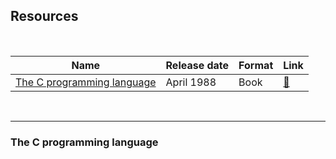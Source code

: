 ## Resources

<br>

| Name                                                          | Release date       | Format             | Link                                                                                                                       |
| ---                                                           | ---                | ---                | ---                                                                                                                        |
| [The C programming language](#the-c-programming-language)     | April 1988         | Book               | [🔗](https://seriouscomputerist.atariverse.com/media/pdf/book/C%20Programming%20Language%20-%202nd%20Edition%20(OCR).pdf)  |
 
<br>

---

### The C programming language


